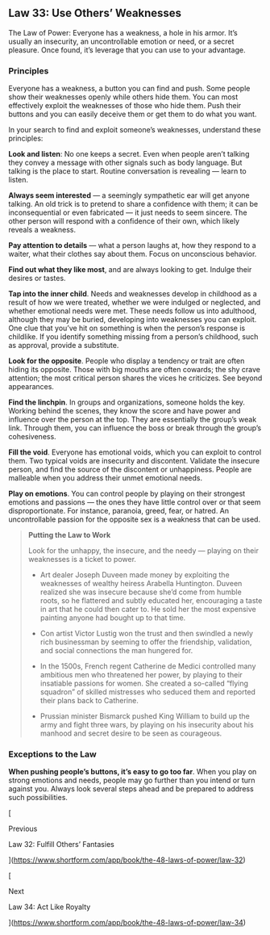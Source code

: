 ## Law 33: Use Others’ Weaknesses

The Law of Power: Everyone has a weakness, a hole in his armor. It’s usually an insecurity, an uncontrollable emotion or need, or a secret pleasure. Once found, it’s leverage that you can use to your advantage.

### Principles

Everyone has a weakness, a button you can find and push. Some people show their weaknesses openly while others hide them. You can most effectively exploit the weaknesses of those who hide them. Push their buttons and you can easily deceive them or get them to do what you want.

In your search to find and exploit someone’s weaknesses, understand these principles:

**Look and listen**: No one keeps a secret. Even when people aren’t talking they convey a message with other signals such as body language. But talking is the place to start. Routine conversation is revealing — learn to listen.

**Always seem interested** — a seemingly sympathetic ear will get anyone talking. An old trick is to pretend to share a confidence with them; it can be inconsequential or even fabricated — it just needs to seem sincere. The other person will respond with a confidence of their own, which likely reveals a weakness.

**Pay attention to details** — what a person laughs at, how they respond to a waiter, what their clothes say about them. Focus on unconscious behavior.

**Find out what they like most**, and are always looking to get. Indulge their desires or tastes.

**Tap into the inner child**. Needs and weaknesses develop in childhood as a result of how we were treated, whether we were indulged or neglected, and whether emotional needs were met. These needs follow us into adulthood, although they may be buried, developing into weaknesses you can exploit. One clue that you’ve hit on something is when the person’s response is childlike. If you identify something missing from a person’s childhood, such as approval, provide a substitute.

**Look for the opposite**. People who display a tendency or trait are often hiding its opposite. Those with big mouths are often cowards; the shy crave attention; the most critical person shares the vices he criticizes. See beyond appearances.

**Find the linchpin**. In groups and organizations, someone holds the key. Working behind the scenes, they know the score and have power and influence over the person at the top. They are essentially the group’s weak link. Through them, you can influence the boss or break through the group’s cohesiveness.

**Fill the void**. Everyone has emotional voids, which you can exploit to control them. Two typical voids are insecurity and discontent. Validate the insecure person, and find the source of the discontent or unhappiness. People are malleable when you address their unmet emotional needs.

**Play on emotions**. You can control people by playing on their strongest emotions and passions — the ones they have little control over or that seem disproportionate. For instance, paranoia, greed, fear, or hatred. An uncontrollable passion for the opposite sex is a weakness that can be used.

> **Putting the Law to Work**
> 
> Look for the unhappy, the insecure, and the needy — playing on their weaknesses is a ticket to power.
> 
> - Art dealer Joseph Duveen made money by exploiting the weaknesses of wealthy heiress Arabella Huntington. Duveen realized she was insecure because she’d come from humble roots, so he flattered and subtly educated her, encouraging a taste in art that he could then cater to. He sold her the most expensive painting anyone had bought up to that time.
>     
> - Con artist Victor Lustig won the trust and then swindled a newly rich businessman by seeming to offer the friendship, validation, and social connections the man hungered for.
>     
> - In the 1500s, French regent Catherine de Medici controlled many ambitious men who threatened her power, by playing to their insatiable passions for women. She created a so-called “flying squadron” of skilled mistresses who seduced them and reported their plans back to Catherine.
>     
> - Prussian minister Bismarck pushed King William to build up the army and fight three wars, by playing on his insecurity about his manhood and secret desire to be seen as courageous.
>     

### Exceptions to the Law

**When pushing people’s buttons, it’s easy to go too far**. When you play on strong emotions and needs, people may go further than you intend or turn against you. Always look several steps ahead and be prepared to address such possibilities.

[

Previous

Law 32: Fulfill Others’ Fantasies

](https://www.shortform.com/app/book/the-48-laws-of-power/law-32)

[

Next

Law 34: Act Like Royalty

](https://www.shortform.com/app/book/the-48-laws-of-power/law-34)